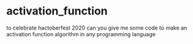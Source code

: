 # activation_function

to celebrate hactoberfest 2020
can you give me some code to make an activation function algorithm in any programming language
